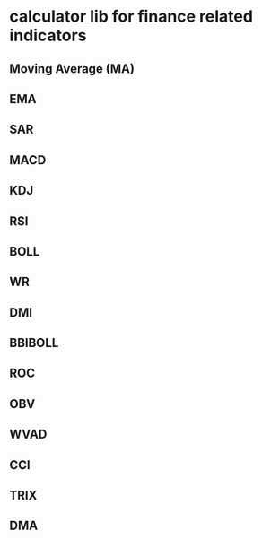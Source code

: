 # calculator lib for finance related indicators
## Moving Average (MA)
## EMA
## SAR
## MACD
## KDJ
## RSI
## BOLL
## WR
## DMI
## BBIBOLL
## ROC
## OBV
## WVAD
## CCI
## TRIX
## DMA





